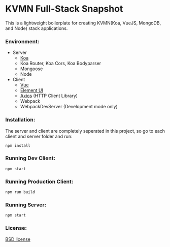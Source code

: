 # KVMN Full-Stack Snapshot
This is a lightweight boilerplate for creating KVMN(Koa, VueJS, MongoDB, and Node) stack applications.

### Environment:
- Server
    - [Koa](http://koajs.com/)
    - Koa Router, Koa Cors, Koa Bodyparser
    - Mongoose
    - Node
- Client
    - [Vue](https://vuejs.org/)
    - [Element UI](https://github.com/ElemeFE/element)
    - [Axios](https://github.com/axios/axios) (HTTP Client Library)
    - Webpack
    - WebpackDevServer (Development mode only)

### Installation:
The server and client are completely seperated in this project, so go to each client and server folder and run:

    npm install

### Running Dev Client:

    npm start

### Running Production Client:

    npm run build

### Running Server:

    npm start


### License:
[BSD license](https://opensource.org/licenses/bsd-license.php)